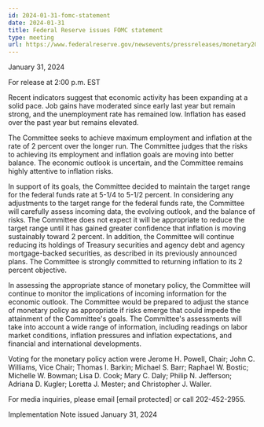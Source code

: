 ```yaml
---
id: 2024-01-31-fomc-statement
date: 2024-01-31
title: Federal Reserve issues FOMC statement
type: meeting
url: https://www.federalreserve.gov/newsevents/pressreleases/monetary20240131a.htm
---
```


January 31, 2024

For release at 2:00 p.m. EST

Recent indicators suggest that economic activity has been expanding at a solid pace. Job gains have moderated since early last year but remain strong, and the unemployment rate has remained low. Inflation has eased over the past year but remains elevated.

The Committee seeks to achieve maximum employment and inflation at the rate of 2 percent over the longer run. The Committee judges that the risks to achieving its employment and inflation goals are moving into better balance. The economic outlook is uncertain, and the Committee remains highly attentive to inflation risks.

In support of its goals, the Committee decided to maintain the target range for the federal funds rate at 5-1/4 to 5-1/2 percent. In considering any adjustments to the target range for the federal funds rate, the Committee will carefully assess incoming data, the evolving outlook, and the balance of risks. The Committee does not expect it will be appropriate to reduce the target range until it has gained greater confidence that inflation is moving sustainably toward 2 percent. In addition, the Committee will continue reducing its holdings of Treasury securities and agency debt and agency mortgage-backed securities, as described in its previously announced plans. The Committee is strongly committed to returning inflation to its 2 percent objective.

In assessing the appropriate stance of monetary policy, the Committee will continue to monitor the implications of incoming information for the economic outlook. The Committee would be prepared to adjust the stance of monetary policy as appropriate if risks emerge that could impede the attainment of the Committee's goals. The Committee's assessments will take into account a wide range of information, including readings on labor market conditions, inflation pressures and inflation expectations, and financial and international developments.

Voting for the monetary policy action were Jerome H. Powell, Chair; John C. Williams, Vice Chair; Thomas I. Barkin; Michael S. Barr; Raphael W. Bostic; Michelle W. Bowman; Lisa D. Cook; Mary C. Daly; Philip N. Jefferson; Adriana D. Kugler; Loretta J. Mester; and Christopher J. Waller.

For media inquiries, please email [email protected] or call 202-452-2955.

Implementation Note issued January 31, 2024